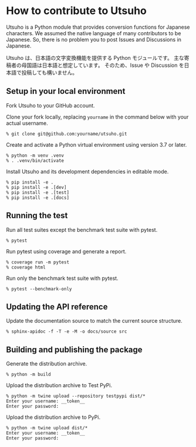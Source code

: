 # How to contribute to Utsuho

Utsuho is a Python module that provides conversion functions for Japanese characters. 
We assumed the native language of many contributors to be Japanese.
So, there is no problem you to post Issues and Discussions in Japanese.

Utsuho は、日本語の文字変換機能を提供する Python モジュールです。
主な寄稿者の母国語は日本語と想定しています。
そのため、Issue や Discussion を日本語で投稿しても構いません。

## Setup in your local environment

Fork Utsuho to your GitHub account.

Clone your fork locally, replacing `yourname` in the command below with your actual username.

```console
% git clone git@github.com:yourname/utsuho.git
```

Create and activate a Python virtual environment using version 3.7 or later.

```console
% python -m venv .venv
% . .venv/bin/activate
```

Install Utsuho and its development dependencies in editable mode.

```console
% pip install -e .
% pip install -e .[dev]
% pip install -e .[test]
% pip install -e .[docs]
```

## Running the test

Run all test suites except the benchmark test suite with pytest.

```console
% pytest
```

Run pytest using coverage and generate a report.

```console
% coverage run -m pytest
% coverage html
```

Run only the benchmark test suite with pytest.

```console
% pytest --benchmark-only
```

## Updating the API reference

Update the documentation source to match the current source structure.

```console
% sphinx-apidoc -f -T -e -M -o docs/source src
```

## Building and publishing the package

Generate the distribution archive.

```console
% python -m build
```

Upload the distribution archive to Test PyPi.

```console
% python -m twine upload --repository testpypi dist/*
Enter your username: __token__
Enter your password:
```

Upload the distribution archive to PyPi.

```console
% python -m twine upload dist/*
Enter your username: __token__
Enter your password:
```

